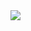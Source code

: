 <a href="https://codecov.io/gh/tony07/Testproject">
  <img src="https://codecov.io/gh/tony07/Testproject/branch/master/graph/badge.svg" />
</a>
